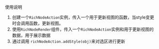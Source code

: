 使用说明

1. 创建一个`RichNodeAction`实例，传入一个用于更新视图的函数，当style变更时会调用函数，更新视图。
2. 使用`RichNodeRender`组件，传入一个`RichNodeAction`实例和用于更新视图的数据，用于展示数据
3. 通过调用 `richNodeAction.addStyle(obj)`来对选区进行更新